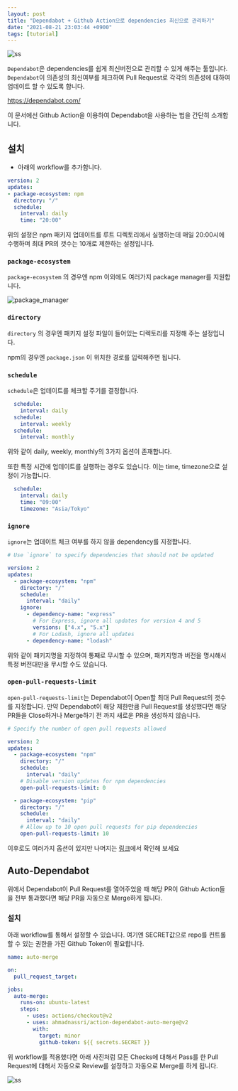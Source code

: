 ```yaml
---
layout: post
title: "Dependabot + Github Action으로 dependencies 최신으로 관리하기"
date: "2021-08-21 23:03:44 +0900"
tags: [tutorial]
---
```


![ss](https://dependabot.com/static/eb991d2434b1b73d4e71145f50359ada/54311/screenshot.png)

`Dependabot`은 dependencies를 쉽게 최신버전으로 관리할 수 있게 해주는 툴입니다. `Dependabot`이 의존성의 최신여부를 체크하여 Pull Request로 각각의 의존성에 대하여 업데이트 할 수 있도록 합니다.

https://dependabot.com/

이 문서에선 Github Action을 이용하여 Dependabot을 사용하는 법을 간단히 소개합니다.

## 설치

* 아래의 workflow를 추가합니다.

```yaml
version: 2
updates:
- package-ecosystem: npm
  directory: "/"
  schedule:
    interval: daily
    time: "20:00"
```

위의 설정은 npm 패키지 업데이트를 루트 디렉토리에서 실행하는데 매일 20:00시에 수행하며 최대 PR의 갯수는 10개로 제한하는 설정입니다.

### `package-ecosystem`

`package-ecosystem` 의 경우엔 npm 이외에도 여러가지 package manager를 지원합니다.

![package_manager](https://i.imgur.com/j6Jzv6l.png)

### `directory`

`directory` 의 경우엔 패키지 설정 파일이 들어있는 디렉토리를 지정해 주는 설정입니다.

npm의 경우엔 `package.json` 이 위치한 경로를 입력해주면 됩니다.

### `schedule`

`schedule`은 업데이트를 체크할 주기를 결정합니다.

```yaml
  schedule:
    interval: daily
  schedule:
    interval: weekly
  schedule:
    interval: monthly
```

위와 같이 daily, weekly, monthly의 3가지 옵션이 존재합니다.

또한 특정 시간에 업데이트를 실행하는 경우도 있습니다. 이는 time, timezone으로 설정이 가능합니다.

```yaml
  schedule:
    interval: daily
    time: "09:00"
    timezone: "Asia/Tokyo"
```

### `ignore`

`ignore`는 업데이트 체크 여부를 하지 않을 dependency를 지정합니다.

```yaml
# Use `ignore` to specify dependencies that should not be updated 

version: 2
updates:
  - package-ecosystem: "npm"
    directory: "/"
    schedule:
      interval: "daily"
    ignore:
      - dependency-name: "express"
        # For Express, ignore all updates for version 4 and 5
        versions: ["4.x", "5.x"]
        # For Lodash, ignore all updates
      - dependency-name: "lodash"
```
위와 같이 패키지명을 지정하여 통째로 무시할 수 있으며, 패키지명과 버전을 명시해서 특정 버전대만을 무시할 수도 있습니다.

### `open-pull-requests-limit`

`open-pull-requests-limit`는 Dependabot이 Open할 최대 Pull Request의 갯수를 지정합니다. 만약 Dependabot이 해당 제한만큼 Pull Request를 생성했다면 해당 PR들을 Close하거나 Merge하기 전 까지 새로운 PR을 생성하지 않습니다.

```yaml
# Specify the number of open pull requests allowed

version: 2
updates:
  - package-ecosystem: "npm"
    directory: "/"
    schedule:
      interval: "daily"
    # Disable version updates for npm dependencies
    open-pull-requests-limit: 0

  - package-ecosystem: "pip"
    directory: "/"
    schedule:
      interval: "daily"
    # Allow up to 10 open pull requests for pip dependencies
    open-pull-requests-limit: 10
```

이후로도 여러가지 옵션이 있지만 나머지는 [링크](https://docs.github.com/en/code-security/supply-chain-security/keeping-your-dependencies-updated-automatically/configuration-options-for-dependency-updates#configuration-options-for-updates)에서 확인해 보세요

## Auto-Dependabot

위에서 Dependabot이 Pull Request를 열어주었을 때 해당 PR이 Github Action들을 전부 통과했다면 해당 PR을 자동으로 Merge하게 됩니다.

### 설치

아래 workflow를 통해서 설정할 수 있습니다. 여기엔 SECRET값으로 repo를 컨트롤할 수 있는 권한을 가진 Github Token이 필요합니다.

```yaml
name: auto-merge

on:
  pull_request_target:

jobs:
  auto-merge:
    runs-on: ubuntu-latest
    steps:
      - uses: actions/checkout@v2
      - uses: ahmadnassri/action-dependabot-auto-merge@v2
        with:
          target: minor
          github-token: ${{ secrets.SECRET }}
```

위 workflow를 적용했다면 아래 사진처럼 모든 Checks에 대해서 Pass를 한 Pull Request에 대해서 자동으로 Review를 설정하고  자동으로 Merge를 하게 됩니다.

![ss](https://i.imgur.com/6UrvNmO.png)

